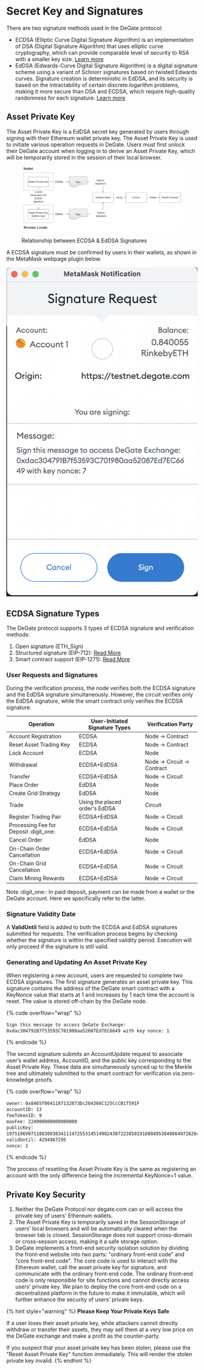 # Secret Key and Signatures

There are two signature methods used in the DeGate protocol:

* ECDSA (Elliptic Curve Digital Signature Algorithm) is an implementation of DSA (Digital Signature Algorithm) that uses elliptic curve cryptography, which can provide comparable level of security to RSA with a smaller key size. [Learn more](https://en.wikipedia.org/wiki/Elliptic\_Curve\_Digital\_Signature\_Algorithm)
* EdDSA (Edwards-Curve Digital Signature Algorithm) is a digital signature scheme using a variant of Schnorr signatures based on twisted Edwards curves. Signature creation is deterministic in EdDSA, and its security is based on the intractability of certain discrete logarithm problems, making it more secure than DSA and ECDSA, which require high-quality randomness for each signature. [Learn more](https://en.wikipedia.org/wiki/EdDSA)

## Asset Private Key

The Asset Private Key is a EdDSA secret key generated by users through signing with their Ethereum wallet private key. The Asset Private Key is used to initiate various operation requests in DeGate. Users must first unlock their DeGate account when logging in to derive an Asset Private Key, which will be temporarily stored in the session of their local browser.

<figure><img src="../.gitbook/assets/Screen Shot 2022-12-09 at 16.22.45.png" alt=""><figcaption><p>Relationship between ECDSA &#x26; EdDSA Signatures</p></figcaption></figure>

A ECDSA signature must be confirmed by users in their wallets, as shown in the MetaMask webpage plugin below.

![](<../.gitbook/assets/image (19).png>)



## ECDSA Signature Types

The DeGate protocol supports 3 types of ECDSA signature and verification methods:

1. Open signature (ETH\_Sign)&#x20;
2. Structured signature (EIP-712):  [Read More](https://eips.ethereum.org/EIPS/eip-712)
3. Smart contract support (EIP-1271): [Read More](https://eips.ethereum.org/EIPS/eip-1271)

### User Requests and Signatures

During the verification process, the node verifies both the ECDSA signature and the EdDSA signature simultaneously. However, the circuit verifies only the EdDSA signature, while the smart contract only verifies the ECDSA signature.

| Operation                               | User-Initiated Signature Types  | Verification Party          |
| --------------------------------------- | ------------------------------- | --------------------------- |
| Account Registration                    | ECDSA                           | Node -> Contract            |
| Reset Asset Trading Key                 | ECDSA                           | Node -> Contract            |
| Lock Account                            | ECDSA                           | Node                        |
| Withdrawal                              | ECDSA+EdDSA                     | Node -> Circuit -> Contract |
| Transfer                                | ECDSA+EdDSA                     | Node -> Circuit             |
| Place Order                             | EdDSA                           | Node                        |
| Create Grid Strategy                    | EdDSA                           | Node                        |
| Trade                                   | Using the placed order's EdDSA  | Circuit                     |
| Register Trading Pair                   | ECDSA+EdDSA                     | Node -> Circuit             |
| Processing Fee for Deposit :digit\_one: | ECDSA+EdDSA                     | Node -> Circuit             |
| Cancel Order                            | EdDSA                           | Node                        |
| On-Chain Order Cancellation             | ECDSA+EdDSA                     | Node -> Circuit             |
| On-Chain Grid Cancellation              | ECDSA+EdDSA                     | Node -> Circuit             |
| Claim Mining Rewards                    | ECDSA+EdDSA                     | Node -> Circuit             |

Note :digit\_one:: In paid deposit, payment can be made from a wallet or the DeGate account. Here we specifically refer to the latter.

### Signature Validity Date

A **ValidUntil** field is added to both the ECDSA and EdDSA signatures submitted for requests. The verification process begins by checking whether the signature is within the specified validity period. Execution will only proceed if the signature is still valid.

### Generating and Updating An Asset Private Key

When registering a new account, users are requested to complete two ECDSA signatures. The first signature generates an asset private key. This signature contains the address of the DeGate smart contract with a KeyNonce value that starts at 1 and increases by 1 each time the account is reset. The value is stored off-chain by the DeGate node.

{% code overflow="wrap" %}
```markup
Sign this message to access DeGate Exchange: 0xdac304791B7f53593C701980aa52087Ed7EC6649 with key nonce: 1
```
{% endcode %}

The second signature submits an AccountUpdate request to associate user’s wallet address, AccountID, and the public key corresponding to the Asset Private Key. These data are simultaneously synced up to the Merkle tree and ultimately submitted to the smart contract for verification via zero-knowledge proofs.

{% code overflow="wrap" %}
```
owner: 0x8465f0641187132873Dc204366C125CcCB1f591F
accountID: 13
feeTokenID: 9
maxFee: 224000000000000000
publicKey: 19751969071188309383411147255314514902438722385019108049538486649726264961725
validUntil: 4294967295
nonce: 1
```
{% endcode %}

The process of resetting the Asset Private Key is the same as registering an account with the only difference being the incremental KeyNonce+1 value.

## Private Key Security

1. Neither the DeGate Protocol nor degate.com can or will access the private key of users' Ethereum wallets.
2. The Asset Private Key is temporarily saved in the SessionStorage of users’ local browsers and will be automatically cleared when the browser tab is closed. SessionStorage does not support cross-domain or cross-session access, making it a safe storage option.
3. DeGate implements a front-end security isolation solution by dividing the front-end website into two parts: "ordinary front-end code" and "core front-end code". The core code is used to interact with the Ethereum wallet, call the asset private key for signature, and communicate with the ordinary front-end code. The ordinary front-end code is only responsible for site functions and cannot directly access users’ private key. We plan to deploy the core front-end code on a decentralized platform in the future to make it immutable, which will further enhance the security of users’ private keys.

{% hint style="warning" %}
**Please Keep Your Private Keys Safe**

If a user loses their asset private key, while attackers cannot directly withdraw or transfer their assets, they may sell them at a very low price on the DeGate exchange and make a profit as the counter-party.

If you suspect that your asset private key has been stolen, please use the "Reset Asset Private Key" function immediately. This will render the stolen private key invalid.
{% endhint %}
